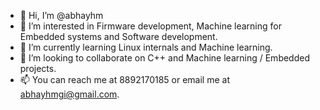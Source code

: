 - 👋 Hi, I’m @abhayhm
- 👀 I’m interested in Firmware development, Machine learning for Embedded systems and Software development.
- 🌱 I’m currently learning Linux internals and Machine learning.
- 💞️ I’m looking to collaborate on C++ and Machine learning / Embedded projects.
- 📫 You can reach me at 8892170185 or email me at abhayhmgi@gmail.com.


<!---
abhayhm/abhayhm is a ✨ special ✨ repository because its `README.md` (this file) appears on your GitHub profile.
You can click the Preview link to take a look at your changes.
--->

